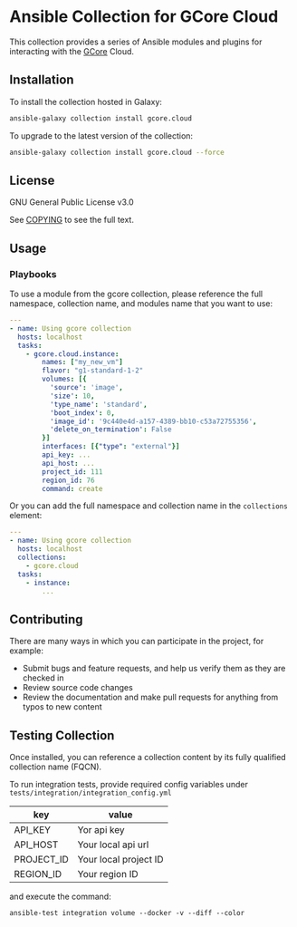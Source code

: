 # Ansible Collection for GCore Cloud

This collection provides a series of Ansible modules and plugins for interacting with the [GCore](https://gcore.com) Cloud.

## Installation

To install the collection hosted in Galaxy:

```bash
ansible-galaxy collection install gcore.cloud
```

To upgrade to the latest version of the collection:

```bash
ansible-galaxy collection install gcore.cloud --force
```

## License

GNU General Public License v3.0

See [COPYING](COPYING) to see the full text.

## Usage

### Playbooks

To use a module from the gcore collection, please reference the full namespace, collection name, and modules name that you want to use:

```yaml
---
- name: Using gcore collection
  hosts: localhost
  tasks:
    - gcore.cloud.instance:
        names: ["my_new_vm"]
        flavor: "g1-standard-1-2"
        volumes: [{
          'source': 'image',
          'size': 10,
          'type_name': 'standard',
          'boot_index': 0,
          'image_id': '9c440e4d-a157-4389-bb10-c53a72755356',
          'delete_on_termination': False
        }]
        interfaces: [{"type": "external"}]
        api_key: ...
        api_host: ...
        project_id: 111
        region_id: 76
        command: create
```

Or you can add the full namespace and collection name in the `collections` element:

```yaml
---
- name: Using gcore collection
  hosts: localhost
  collections:
    - gcore.cloud
  tasks:
    - instance:
        ...
```

## Contributing

There are many ways in which you can participate in the project, for example:

- Submit bugs and feature requests, and help us verify them as they are checked in
- Review source code changes
- Review the documentation and make pull requests for anything from typos to new content


## Testing Collection

Once installed, you can reference a collection content by its fully qualified collection name (FQCN).

To run integration tests, provide required config variables under `tests/integration/integration_config.yml`

| key              | value                 |
|------------------|-----------------------|
| API_KEY    | Yor api key           |
| API_HOST   | Your local api url    |
| PROJECT_ID | Your local project ID |
| REGION_ID  | Your region ID       |

and execute the command:

```
ansible-test integration volume --docker -v --diff --color
```
